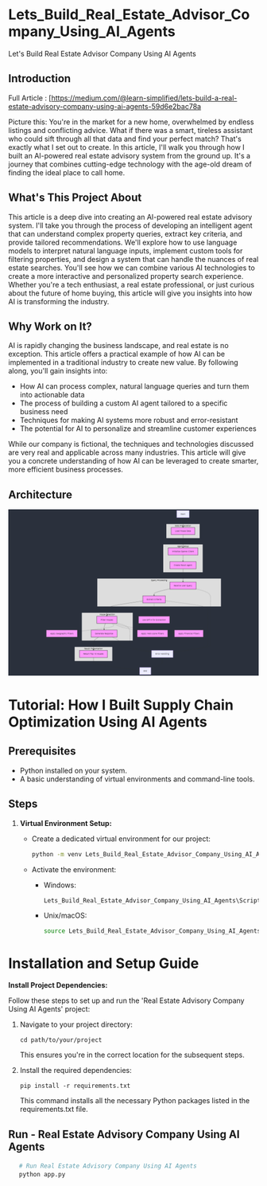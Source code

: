 # Lets_Build_Real_Estate_Advisor_Company_Using_AI_Agents
Let's Build Real Estate Advisor Company Using AI Agents

## Introduction

Full Article : [https://medium.com/@learn-simplified/lets-build-a-real-estate-advisory-company-using-ai-agents-59d6e2bac78a

Picture this: You're in the market for a new home, overwhelmed by endless listings and conflicting advice. What if there was a smart, tireless assistant who could sift through all that data and find your perfect match? That's exactly what I set out to create. In this article, I'll walk you through how I built an AI-powered real estate advisory system from the ground up. It's a journey that combines cutting-edge technology with the age-old dream of finding the ideal place to call home.


## What's This Project About

This article is a deep dive into creating an AI-powered real estate advisory system. I'll take you through the process of developing an intelligent agent that can understand complex property queries, extract key criteria, and provide tailored recommendations. We'll explore how to use language models to interpret natural language inputs, implement custom tools for filtering properties, and design a system that can handle the nuances of real estate searches. You'll see how we can combine various AI technologies to create a more interactive and personalized property search experience. Whether you're a tech enthusiast, a real estate professional, or just curious about the future of home buying, this article will give you insights into how AI is transforming the industry.

## Why Work on It?

AI is rapidly changing the business landscape, and real estate is no exception. This article offers a practical example of how AI can be implemented in a traditional industry to create new value. By following along, you'll gain insights into:
 - How AI can process complex, natural language queries and turn them into actionable data
 - The process of building a custom AI agent tailored to a specific business need
 - Techniques for making AI systems more robust and error-resistant
 - The potential for AI to personalize and streamline customer experiences

While our company is fictional, the techniques and technologies discussed are very real and applicable across many industries. This article will give you a concrete understanding of how AI can be leveraged to create smarter, more efficient business processes.

## Architecture
![Design Diagram](design_docs/design.png)


# Tutorial: How I Built Supply Chain Optimization Using AI Agents

## Prerequisites
- Python installed on your system.
- A basic understanding of virtual environments and command-line tools.

## Steps

1. **Virtual Environment Setup:**
   - Create a dedicated virtual environment for our project:
   
     ```bash
     python -m venv Lets_Build_Real_Estate_Advisor_Company_Using_AI_Agents
     ```
   - Activate the environment:
   
     - Windows:
       ```bash
       Lets_Build_Real_Estate_Advisor_Company_Using_AI_Agents\Scripts\activate
       ```
     - Unix/macOS:
       ```bash
       source Lets_Build_Real_Estate_Advisor_Company_Using_AI_Agents/bin/activate
       ```
   
# Installation and Setup Guide

**Install Project Dependencies:**

Follow these steps to set up and run the 'Real Estate Advisory Company Using AI Agents' project:

1. Navigate to your project directory:
   ```
   cd path/to/your/project
   ```
   This ensures you're in the correct location for the subsequent steps.

2. Install the required dependencies:
   ```
   pip install -r requirements.txt
   ```
   This command installs all the necessary Python packages listed in the requirements.txt file.


## Run - Real Estate Advisory Company Using AI Agents

   ```bash 
      # Run Real Estate Advisory Company Using AI Agents
      python app.py
      
   ```








